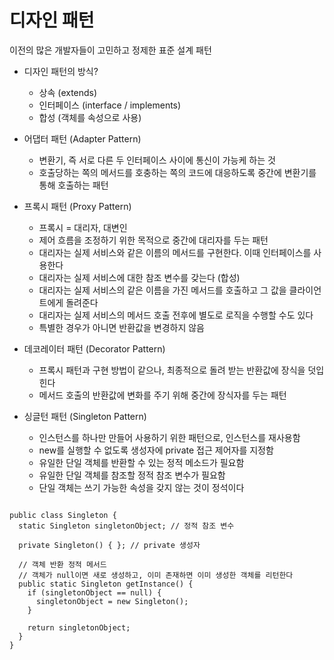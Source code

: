 # 디자인 패턴
이전의 많은 개발자들이 고민하고 정제한 표준 설계 패턴

- 디자인 패턴의 방식?
  - 상속 (extends)
  - 인터페이스 (interface / implements)
  - 합성 (객체를 속성으로 사용)
  
- 어댑터 패턴 (Adapter Pattern)
  - 변환기, 즉 서로 다른 두 인터페이스 사이에 통신이 가능케 하는 것
  - 호출당하는 쪽의 메서드를 호충하는 쪽의 코드에 대응하도록 중간에 변환기를 통해 호출하는 패턴
  
- 프록시 패턴 (Proxy Pattern)
  - 프록시 = 대리자, 대변인
  - 제어 흐름을 조정하기 위한 목적으로 중간에 대리자를 두는 패턴
  - 대리자는 실제 서비스와 같은 이름의 메서드를 구현한다. 이때 인터페이스를 사용한다
  - 대리자는 실제 서비스에 대한 참조 변수를 갖는다 (합성)
  - 대리자는 실제 서비스의 같은 이름을 가진 메서드를 호출하고 그 값을 클라이언트에게 돌려준다
  - 대리자는 실제 서비스의 메서드 호출 전후에 별도로 로직을 수행할 수도 있다
  - 특별한 경우가 아니면 반환값을 변경하지 않음
  
- 데코레이터 패턴 (Decorator Pattern)
  - 프록시 패턴과 구현 방법이 같으나, 최종적으로 돌려 받는 반환값에 장식을 덧입힌다
  - 메서드 호출의 반환값에 변화를 주기 위해 중간에 장식자를 두는 패턴
  
- 싱글턴 패턴 (Singleton Pattern)
  - 인스턴스를 하나만 만들어 사용하기 위한 패턴으로, 인스턴스를 재사용함
  - new를 실행할 수 없도록 생성자에 private 접근 제어자를 지정함
  - 유일한 단일 객체를 반환할 수 있는 정적 메소드가 필요함
  - 유일한 단일 객체를 참조할 정적 참조 변수가 필요함
  - 단일 객체는 쓰기 가능한 속성을 갖지 않는 것이 정석이다
  
```

public class Singleton {
  static Singleton singletonObject; // 정적 참조 변수
  
  private Singleton() { }; // private 생성자
  
  // 객체 반환 정적 메서드
  // 객체가 null이면 새로 생성하고, 이미 존재하면 이미 생성한 객체를 리턴한다
  public static Singleton getInstance() {
    if (singletonObject == null) {
      singletonObject = new Singleton();
    }
    
    return singletonObject;
  }
}

```
